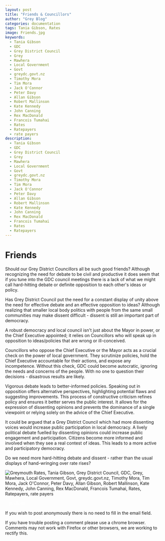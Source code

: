 ```yaml
---
layout: post
title: "Friends & Councillors"
author: "Grey Blog"
categories: documentation
tags: Tania Gibson, Rates
image: Friends.jpg
keywords:
  - Tania Gibson
  - GDC
  - Grey District Council
  - Grey
  - Mawhera
  - Local Government
  - Govt
  - greydc.govt.nz
  - Timothy Mora
  - Tim Mora
  - Jack O'Connor
  - Peter Davy
  - Allan Gibson
  - Robert Mallinson
  - Kate Kennedy
  - John Canning
  - Rex MacDonald
  - Francois Tumahai
  - Rates
  - Ratepayers
  - rate payers
description:
  - Tania Gibson
  - GDC
  - Grey District Council
  - Grey
  - Mawhera
  - Local Government
  - Govt
  - greydc.govt.nz
  - Timothy Mora
  - Tim Mora
  - Jack O'Connor
  - Peter Davy
  - Allan Gibson
  - Robert Mallinson
  - Kate Kennedy
  - John Canning
  - Rex MacDonald
  - Francois Tumahai
  - Rates
  - Ratepayers
---
```


# Friends

Should our Grey District Councillors all be such good friends? Although recognizing the need for debate to be civil and productive it does seem that if you tune into the GDC council meetings there is a lack of what we might call hard-hitting debate or definite opposition to each other's ideas or policy.

Has Grey District Council put the need for a constant display of unity above the need for effective debate and an effective opposition to ideas? Although realizing that smaller local body politics with people from the same small communities may make dissent difficult - dissent is still an important part of democracy.

A robust democracy and local council isn't just about the Mayor in power, or the Chief Executive appointed; it relies on Councillors who will speak up in opposition to ideas/policies that are wrong or ill-conceived. 

Councillors who oppose the Chief Executive or the Mayor acts as a crucial check on the power of local government. They scrutinize policies, hold the Chief Executive accountable for their actions, and expose any incompetence. Without this check, GDC could become autocratic, ignoring the needs and concerns of the people. With no one to question their decisions - disastrous results are likely.

Vigorous debate leads to better-informed policies. Speaking out in opposition offers alternative perspectives, highlighting potential flaws and suggesting improvements. This process of constructive criticism refines policy and ensures it better serves the public interest. It allows for the expression of dissenting opinions and prevents the dominance of a single viewpoint or relying solely on the advice of the Chief Executive.

It could be argued that a Grey District Council which had more dissenting voices would increase public participation in local democracy. A lively political debate fuelled by dissenting opinions could increase public engagement and participation. Citizens become more informed and involved when they see a real contest of ideas. This leads to a more active and participatory democracy.

Do we need more hard-hitting debate and dissent - rather than the usual displays of hand-wringing over rate rises?





<img class="img-fluid" src="https://greyblog.github.io/assets/img/friends.gif" alt="Greymouth Rates, Tania Gibson, Grey District Council, GDC, Grey, Mawhera, Local Government, Govt, greydc.govt.nz, Timothy Mora, Tim Mora, Jack O'Connor, Peter Davy, Allan Gibson, Robert Mallinson, Kate Kennedy, John Canning, Rex MacDonald, Francois Tumahai, Rates, Ratepayers, rate payers">

<span style="color:white">```js client</span>
<script>
let idcomments_acct = 'acde56cb65621d24ca6ced562bac6083';
let idcomments_post_id = 'https://greyblog.github.io/chums.html';
let idcomments_post_url = 'https://greyblog.github.io/chums.html'; 
</script>

<script type='text/javascript' src='https://www.intensedebate.com/js/genericCommentWrapperV2.js'></script>
<script type="text/javascript" src="https://www.intensedebate.com/js/genericLinkWrapperV2.js"></script>

If you wish to post anonymously there is no need to fill in the email field.

If you have trouble posting a comment please use a chrome browser. Comments may not work with Firefox or other browsers, we are working to rectify this.
